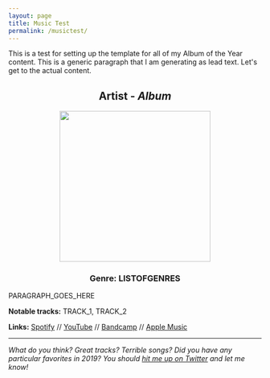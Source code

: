 ```yaml
---
layout: page
title: Music Test
permalink: /musictest/
---
```


This is a test for setting up the template for all of my Album of the Year content. This is a generic paragraph that I am generating as lead text. Let's get to the actual content.

<!-- more -->

<div align="center">
	<h2 style="font-size: 1.5em">
		<strong>Artist - <em>Album</em></strong>
	</h2>
	<img src="https://f4.bcbits.com/img/a3558358609_10.jpg" style="width:300px" />
  <h3>Genre: LISTOFGENRES</h3>
</div>


PARAGRAPH_GOES_HERE

<!--
<div align="center">
	<div style="width:600px">
		<div class="embed"><iframe src="https://streamable.com/s/9lg6p/ioxcpn" frameborder="0" maxwidth="600px" allowfullscreen style="width:100%;height:100%;position:absolute;left:0px;top:0px;overflow:hidden;"></iframe></div>
	</div>
</div>
-->

**Notable tracks:** TRACK_1, TRACK_2

**Links:** [Spotify][a10Spotify] // [YouTube][a10YT] // [Bandcamp][a10Bandcamp] // [Apple Music][a10Apple]


[a10Spotify]: http://google.com
[a10YT]: http://google.com
[a10Bandcamp]: http://google.com
[a10Apple]: http://google.com

---

*What do you think? Great tracks? Terrible songs? Did you have any particular favorites in 2019? You should [hit me up on Twitter][twitter] and let me know!*

[twitter]: https://twitter.com/niclake